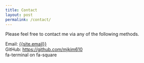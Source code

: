 ```yaml
---
title: Contact
layout: post
permalink: /contact/
---
```


Please feel free to contact me via any of the following methods.

Email: <a href="mailto:{{site.email}}">{{site.email}}</a>
<br>
GitHub: <a href="https://github.com/mjkim610" target="_blank">https://github.com/mjkim610</a>
<br>
<span class="fa-stack fa-lg">
  <i class="fa fa-square fa-stack-2x"></i>
  <i class="fa fa-terminal fa-stack-1x fa-inverse"></i>
</span>
fa-terminal on fa-square<br>
